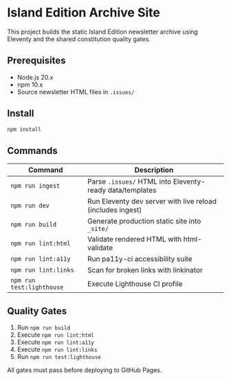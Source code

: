 # Island Edition Archive Site

This project builds the static Island Edition newsletter archive using Eleventy and the shared constitution quality gates.

## Prerequisites

- Node.js 20.x
- npm 10.x
- Source newsletter HTML files in `.issues/`

## Install

```bash
npm install
```

## Commands

| Command | Description |
|---------|-------------|
| `npm run ingest` | Parse `.issues/` HTML into Eleventy-ready data/templates |
| `npm run dev` | Run Eleventy dev server with live reload (includes ingest) |
| `npm run build` | Generate production static site into `_site/` |
| `npm run lint:html` | Validate rendered HTML with html-validate |
| `npm run lint:a11y` | Run pa11y-ci accessibility suite |
| `npm run lint:links` | Scan for broken links with linkinator |
| `npm run test:lighthouse` | Execute Lighthouse CI profile |

## Quality Gates

1. Run `npm run build`
2. Execute `npm run lint:html`
3. Execute `npm run lint:a11y`
4. Execute `npm run lint:links`
5. Run `npm run test:lighthouse`

All gates must pass before deploying to GitHub Pages.
